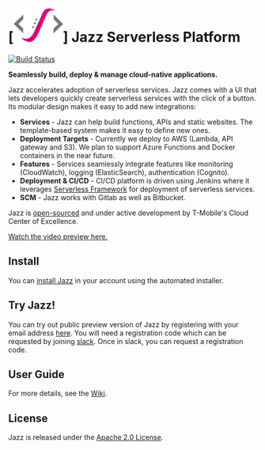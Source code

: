 # [![Jazz Logo](misc/logo.png)] Jazz Serverless Platform 

[![Build Status](https://travis-ci.org/tmobile/jazz.svg?branch=master)](https://travis-ci.org/tmobile/jazz)

**Seamlessly build, deploy & manage cloud-native applications.**

Jazz accelerates adoption of serverless services. Jazz comes with a UI that lets developers quickly create serverless services with the click of a button. Its modular design makes it easy to add new integrations:

* **Services** - Jazz can help build functions, APIs and static websites. The template-based system makes it easy to define new ones.
* **Deployment Targets** - Currently we deploy to AWS (Lambda, API gateway and S3). We plan to support Azure Functions and Docker containers in the near future.
* **Features** - Services seamlessly integrate features like monitoring (CloudWatch), logging (ElasticSearch), authentication (Cognito).
* **Deployment & CI/CD** - CI/CD platform is driven using Jenkins where it leverages [Serverless Framework](http://www.serverless.com) for deployment of serverless services.
* **SCM** - Jazz works with Gitlab as well as Bitbucket.


Jazz is [open-sourced](http://opensource.t-mobile.com) and under active development by T-Mobile's Cloud Center of Excellence.

[Watch the video preview here.](https://www.youtube.com/watch?v=6Kp1yxMjn1k)

## Install

You can [install Jazz](https://github.com/tmobile/jazz-installer) in your account using the automated installer.

## Try Jazz!
You can try out public preview version of Jazz by registering with your email address [here](http://try.tmo-jazz.net). You will need a registration code which can be requested by joining [slack](https://tmo-oss-getinvite.herokuapp.com/). Once in slack, you can request a registration code.

## User Guide

For more details, see the [Wiki](https://github.com/tmobile/jazz/wiki).

## License

Jazz is released under the [Apache 2.0 License](http://www.apache.org/licenses/LICENSE-2.0).
